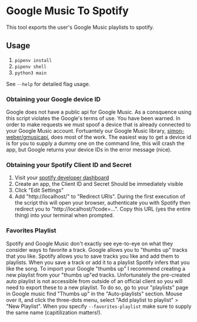 # Google Music To Spotify

This tool exports the user's Google Music playlists to spotify.

## Usage

1. `pipenv install`
2. `pipenv shell`
3. `python3 main`

See `--help` for detailed flag usage.

### Obtaining your Google device ID

Google does not have a public api for Google Music.
As a consquence using this script violates the Google's terms of use.
You have been warned.
In order to make requests we must spoof a device that is already connected to your Google Music account.
Fortuantely our Google Music library, [simon-weber/gmusicapi](https://github.com/simon-weber/gmusic-api), does most of the work.
The easiest way to get a device id is for you to supply a dummy one on the command line, this will crash the app, but Google returns your device IDs in the error message (nice).


### Obtaining your Spotify Client ID and Secret

1. Visit your [spotify developer dashboard](https://developer.spotify.com/dashboard/login)
2. Create an app, the Client ID and Secret Should be immediately visible
3. Click "Edit Settings"
4. Add "http://localhost/" to "Redirect URIs".
During the first execution of the script this will open your browser, authenticate you with Spotify then redirect you to "http://localhost/?code=...".
Copy this URL (yes the entire thing) into your terminal when prompted.

### Favorites Playlist

Spotify and Google Music don't exactly see eye-to-eye on what they consider ways to favorite a track.
Google allows you to "thumbs up" tracks that you like.
Spotify allows you to save tracks you like and add them to playlists.
When you save a track or add it to a playlist Spotify infers that you like the song.
To import your Google "thumbs up" I recommend creating a new playlist from your "thumbs up"ed tracks.
Unfortunately the pre-created auto playlist is not accessible from outside of an official client so you will need to export these to a new playlist.
To do so, go to your "playlists" page in Google music find "Thumbs up" in the "Auto-playlists" section.
Mouse over it, and click the three-dots menu, select "Add playlist to playlist" > "New Playlist".
When you specify `--favorites-playlist` make sure to supply the same name (capitilization matters!).